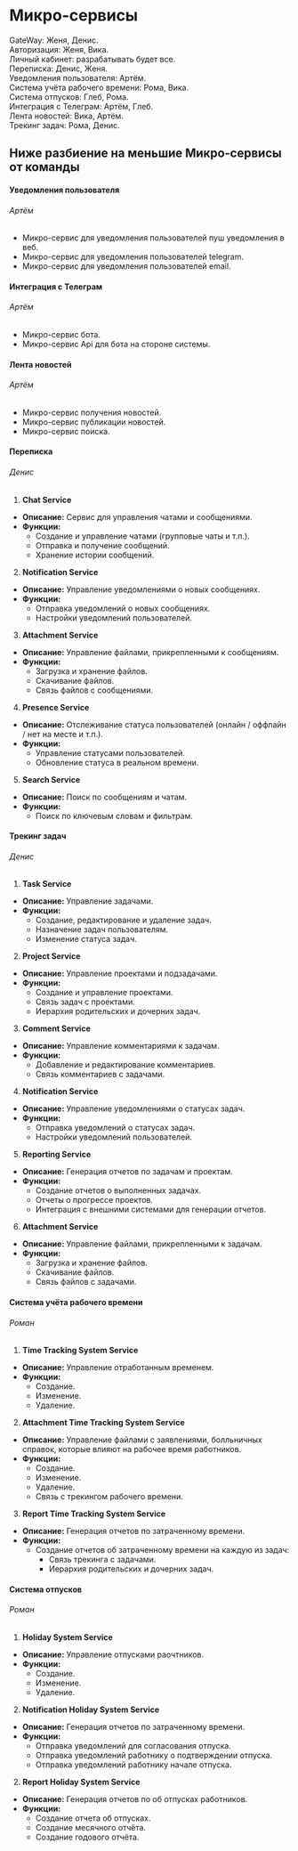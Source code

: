 # Микро-сервисы

GateWay: Женя, Денис.  
Авторизация: Женя, Вика.  
Личный кабинет: разрабатывать будет все.  
Переписка: Денис, Женя.  
Уведомления пользователя: Артём.  
Система учёта рабочего времени: Рома, Вика.  
Система отпусков: Глеб, Рома.  
Интеграция с Телеграм: Артём, Глеб.  
Лента новостей: Вика, Артём.  
Трекинг задач: Рома, Денис.  

## Ниже разбиение на меньшие Микро-сервисы от команды

#### Уведомления пользователя

###### Артём

- Микро-сервис для уведомления пользователей пуш уведомления в веб.
- Микро-сервис для уведомления пользователей telegram.
- Микро-сервис для уведомления пользователей email.

#### Интеграция с Телеграм

###### Артём

- Микро-сервис бота.
- Микро-сервис Api для бота на стороне системы.

#### Лента новостей

###### Артём

- Микро-сервис получения новостей.
- Микро-сервис публикации новостей.
- Микро-сервис поиска.

#### Переписка

###### Денис

1. **Chat Service**
- **Описание:**  Сервис для управления чатами и сообщениями.
- **Функции:**
  - Создание и управление чатами (групповые чаты и т.п.).
  - Отправка и получение сообщений.
  - Хранение истории сообщений.

2. **Notification Service**
- **Описание:** Управление уведомлениями о новых сообщениях.
- **Функции:**
  - Отправка уведомлений о новых сообщениях.
  - Настройки уведомлений пользователей.

3. **Attachment Service**
- **Описание:** Управление файлами, прикрепленными к сообщениям.
- **Функции:**
  - Загрузка и хранение файлов.
  - Скачивание файлов.
  - Связь файлов с сообщениями.

4. **Presence Service**
- **Описание:** Отслеживание статуса пользователей (онлайн / оффлайн / нет на месте и т.п.).
- **Функции:**
  - Управление статусами пользователей.
  - Обновление статуса в реальном времени.

5. **Search Service**
- **Описание:** Поиск по сообщениям и чатам.
- **Функции:**
  - Поиск по ключевым словам и фильтрам.

#### Трекинг задач

###### Денис

1. **Task Service**
- **Описание:** Управление задачами.
- **Функции:**
  - Создание, редактирование и удаление задач.
  - Назначение задач пользователям.
  - Изменение статуса задач.

2. **Project Service**
- **Описание:** Управление проектами и подзадачами.
- **Функции:**
  - Создание и управление проектами.
  - Связь задач с проектами.
  - Иерархия родительских и дочерних задач.

 3. **Comment Service**
- **Описание:** Управление комментариями к задачам.
- **Функции:**
  - Добавление и редактирование комментариев.
  - Связь комментариев с задачами.

4. **Notification Service**
- **Описание:** Управление уведомлениями о статусах задач.
- **Функции:**
  - Отправка уведомлений о статусах задач.
  - Настройки уведомлений пользователей.

5. **Reporting Service**
- **Описание:** Генерация отчетов по задачам и проектам.
- **Функции:**
  - Создание отчетов о выполненных задачах.
  - Отчеты о прогрессе проектов.
  - Интеграция с внешними системами для генерации отчетов.

 6. **Attachment Service**
- **Описание:** Управление файлами, прикрепленными к задачам.
- **Функции:**
  - Загрузка и хранение файлов.
  - Скачивание файлов.
  - Связь файлов с задачами.

#### Система учёта рабочего времени

###### Роман

1. **Time Tracking System Service**
- **Описание:** Управление отработанным временем.
- **Функции:**
  - Создание.
  - Изменение.
  - Удаление.

2. **Attachment Time Tracking System Service**
- **Описание:** Управление файлами с заявлениями, болльничных справок, которые влияют на рабочее время работников.
- **Функции:**
  - Создание.
  - Изменение.
  - Удаление.
  - Связь с трекингом рабочего времени.

3. **Report Time Tracking System Service**
- **Описание:** Генерация отчетов по затраченному времени.
- **Функции:**
  - Создание отчетов об затраченному времени на каждую из задач:
    - Связь трекинга с задачами.
    - Иерархия родительских и дочерних задач.


#### Система отпусков

###### Роман

1. **Holiday System Service**
- **Описание:** Управление отпусками раочтников.
- **Функции:**
  - Создание.
  - Изменение.
  - Удаление.

2. **Notification Holiday System Service**
- **Описание:** Генерация отчетов по затраченному времени.
- **Функции:**
  - Отправка уведомлений для согласования отпуска.
  - Отправка уведомлений работнику о подтверждении отпуска.
  - Отправка уведомлений работнику начале отпуска.

2. **Report Holiday System Service**
- **Описание:** Генерация отчетов по об отпусках работников.
- **Функции:**
  - Создание отчета об отпусках.
  - Создание месячного отчёта.
  - Создание годового отчёта.
